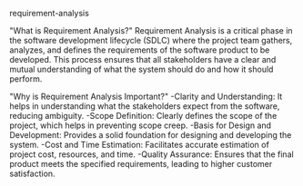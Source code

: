requirement-analysis

"What is Requirement Analysis?"
Requirement Analysis is a critical phase in the software development lifecycle (SDLC) where the project team gathers, analyzes, and defines the requirements of the software product to be developed. This process ensures that all stakeholders have a clear and mutual understanding of what the system should do and how it should perform.

"Why is Requirement Analysis Important?"
-Clarity and Understanding: It helps in understanding what the stakeholders expect from the software, reducing
ambiguity.
-Scope Definition: Clearly defines the scope of the project, which helps in preventing scope creep.
-Basis for Design and Development: Provides a solid foundation for designing and developing the system.
-Cost and Time Estimation: Facilitates accurate estimation of project cost, resources, and time.
-Quality Assurance: Ensures that the final product meets the specified requirements, leading to higher customer
satisfaction.


